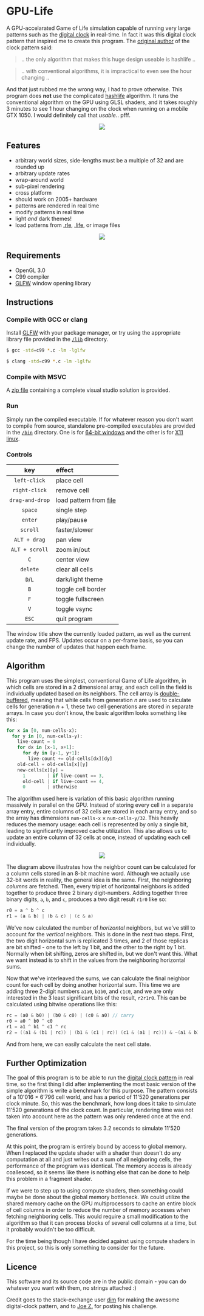 # GPU-Life

A GPU-accelarated Game of Life simulation capable of running very large patterns such as the [digital clock](https://youtu.be/3NDAZ5g4EuU) in real-time. In fact it was this digital clock pattern that inspired me to create this program. The [original author](https://codegolf.stackexchange.com/a/111932) of the clock pattern said:

> .. the only algorithm that makes this huge design useable is hashlife .. 

> .. with conventional algorithms, it is impractical to even see the hour changing ..

And that just rubbed me the wrong way, I had to prove otherwise. This program does **not** use the complicated [hashlife](https://conwaylife.com/wiki/HashLife) algorithm. It runs the conventional algorithm on the GPU using GLSL shaders, and it takes roughly 3 minutes to see 1 hour changing on the clock when running on a mobile GTX 1050. I would definitely call that _usable_.. pfff.

<p align="center">
  <img src="./examples/clock.gif">
</p>

## Features

- arbitrary world sizes, side-lengths must be a multiple of 32 and are rounded up
- arbitrary update rates
- wrap-around world
- sub-pixel rendering
- cross platform
- should work on 2005+ hardware
- patterns are rendered in real time
- modify patterns in real time
- light _and_ dark themes!
- load patterns from [.rle](https://www.conwaylife.com/wiki/Run_Length_Encoded), [.life](https://www.conwaylife.com/wiki/Life_1.06), or image files

<p align="center">
  <img src="./examples/image-load.png">
</p>

## Requirements

- OpenGL 3.0
- C99 compiler
- [GLFW](https://www.glfw.org/) window opening library

## Instructions

### Compile with GCC or clang

Install [GLFW](https://www.glfw.org/download.html) with your package manager, or try using the appropriate library file provided in the [`/lib`](./lib) directory.

```bash
$ gcc -std=c99 *.c -lm -lglfw
```

```bash
$ clang -std=c99 *.c -lm -lglfw
```

### Compile with MSVC

A [zip file](./Visual%20Studio%20Solution.zip) containing a complete visual studio solution is provided.

### Run

Simply run the compiled executable. If for whatever reason you don't want to compile from source, standalone pre-compiled executables are provided in the [`/bin`](./bin) directory. One is for [64-bit windows](./bin/GPU%20Life.exe) and the other is for [X11 linux](./bin/gpulife.out).

### Controls

 key                |    effect |
:-----------------: | :----------
`left-click`        | place cell
`right-click`       | remove cell
`drag-and-drop`     | load pattern from [file](https://www.conwaylife.com/wiki/Category:File_formats)
`space`             | single step
`enter`             | play/pause
`scroll`            | faster/slower
`ALT + drag`        | pan view
`ALT + scroll`      | zoom in/out
`C`                 | center view
`delete`            | clear all cells
`D`/`L`             | dark/light theme
`B`                 | toggle cell border
`F`                 | toggle fullscreen
`V`                 | toggle vsync
`ESC`               | quit program

The window title show the currently loaded pattern, as well as the current update rate, and FPS. Updates occur on a per-frame basis, so you can change the number of updates that happen each frame.

## Algorithm

This program uses the simplest, conventional Game of Life algorithm, in which cells are stored in a 2 dimensional array, and each cell in the field is individually updated based on its neighbors. The cell array is [double-buffered](https://gameprogrammingpatterns.com/double-buffer.html), meaning that while cells from generation _n_ are used to calculate cells for generation _n_ + 1, these two cell generations are stored in separate arrays. In case you don't know, the basic algorithm looks something like this:

```python
for x in [0, num-cells-x):
  for y in [0, num-cells-y):
    live-count = 0
    for dx in [x-1, x+1]:
      for dy in [y-1, y+1]:
        live-count += old-cells[dx][dy]
    old-cell = old-cells[x][y]
    new-cells[x][y] =
      1        | if live-count == 3,
      old-cell | if live-count == 4,
      0        | otherwise
```

The algorithm used here is variation of this basic algorithm running massively in parallel on the GPU. Instead of storing every cell in a separate array entry, entire columns of 32 cells are stored in each array entry, and so the array has dimensions `num-cells-x` × `num-cells-y/32`. This heavily reduces the memory usage: each cell is represented by only a single bit, leading to significantly improved cache utilization. This also allows us to update an entire column of 32 cells at once, instead of updating each cell individually.

<p align="center">
  <img src="./examples/diagram.png">
</p>

The diagram above illustrates how the neighbor count can be calculated for a column cells stored in an 8-bit machine word. Although we actually use 32-bit words in reality, the general idea is the same. First, the neighboring _columns_ are fetched. Then, every triplet of horizontal neighbors is added together to produce three 2 binary digit-numbers. Adding together three binary digits, `a`, `b`, and `c`, produces a two digit result `r1r0` like so:

```csharp
r0 = a ^ b ^ c
r1 = (a & b) | (b & c) | (c & a)
```

We've now calculated the number of _horizontal_ neighbors, but we've still to account for the _vertical_ neighbors. This is done in the next two steps. First, the two digit horizontal sum is replicated 3 times, and 2 of those replicas are bit shifted - one to the left by 1 bit, and the other to the right by 1 bit. Normally when bit shifting, zeros are shifted in, but we don't want this. What we want instead is to shift in the values from the neighboring horizontal sums. 

Now that we've interleaved the sums, we can calculate the final neighbor count for each cell by doing another horizontal sum. This time we are adding three 2-digit numbers `a1a0`, `b1b0`, and `c1c0`, and we are only interested in the 3 least significant bits of the result, `r2r1r0`. This can be calculated using bitwise operations like this:

```csharp
rc = (a0 & b0) | (b0 & c0) | (c0 & a0) // carry
r0 = a0 ^ b0 ^ c0
r1 = a1 ^ b1 ^ c1 ^ rc
r2 = ((a1 & (b1 | rc)) | (b1 & (c1 | rc)) (c1 & (a1 | rc))) & ~(a1 & b1 & c1 & rc)
```

And from here, we can easily calculate the next cell state.

## Further Optimization

The goal of this program is to be able to run the [digital clock pattern](https://codegolf.stackexchange.com/a/111932) in real time, so the first thing I did after implementing the most basic version of the simple algorithm is write a benchmark for this purpose. The pattern consists of a 10'016 × 6'796 cell world, and has a period of 11'520 generations per clock minute. So, this was the benchmark, how long does it take to simulate 11'520 generations of the clock count. In particular, rendering time was not taken into account here as the pattern was only rendered once at the end.

The final version of the program takes 3.2 seconds to simulate 11'520 generations.

At this point, the program is entirely bound by access to global memory. When I replaced the update shader with a shader than doesn't do any computation at all and just writes out a sum of all neigboring cells, the performance of the program was identical. The memory access is already coallesced, so it seems like there is nothing else that can be done to help this problem in a fragment shader.

If we were to step up to using compute shaders, then something could maybe be done about the global memory bottleneck. We could utilize the shared memory cache on the GPU multiprocessors to cache an entire block of cell columns in order to reduce the number of memory accesses when fetching neighboring cells. This would require a small modification to the algorithm so that it can process blocks of several cell columns at a time, but it probably wouldn't be too difficult.

For the time being though I have decided against using compute shaders in this project, so this is only something to consider for the future. 

## Licence

This software and its source code are in the public domain - you can do whatever you want with them, no strings attached :)

Credit goes to the stack-exchange user [dim](https://codegolf.stackexchange.com/users/64412/dim) for making the awesome digital-clock pattern, and to [Joe Z.](https://codegolf.stackexchange.com/users/7110/joe-z) for posting his challenge.
